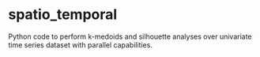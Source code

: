 # spatio_temporal
Python code to perform k-medoids and silhouette analyses over univariate time series dataset with parallel capabilities.
